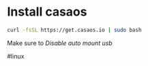 # Install casaos

```sh
curl -fsSL https://get.casaos.io | sudo bash
```

Make sure to _Disable auto mount usb_

#linux